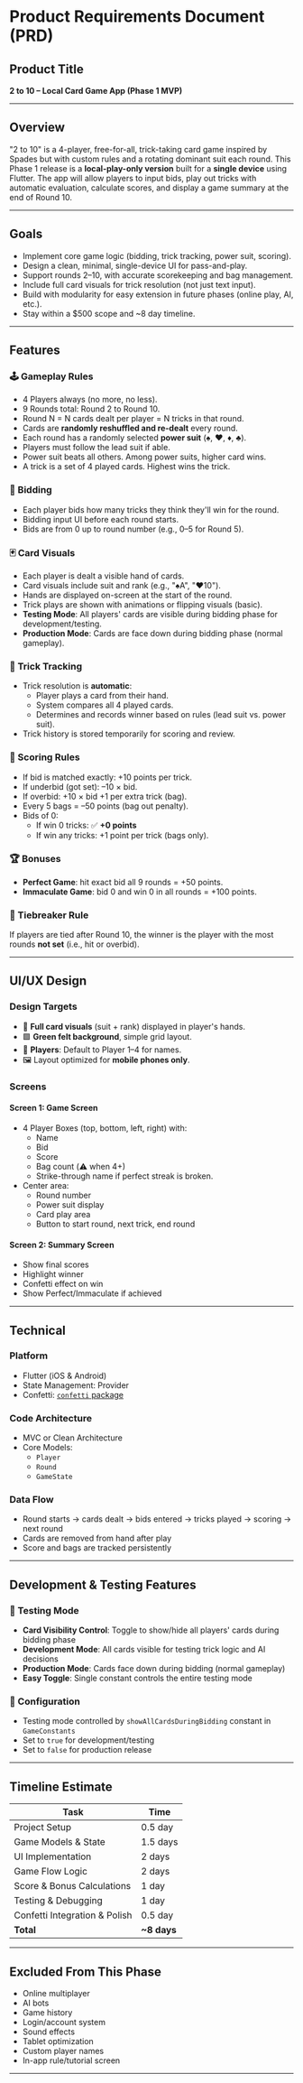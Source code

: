 # Product Requirements Document (PRD)

## Product Title
**2 to 10 – Local Card Game App (Phase 1 MVP)**

---

## Overview

"2 to 10" is a 4-player, free-for-all, trick-taking card game inspired by Spades but with custom rules and a rotating dominant suit each round. This Phase 1 release is a **local-play-only version** built for a **single device** using Flutter. The app will allow players to input bids, play out tricks with automatic evaluation, calculate scores, and display a game summary at the end of Round 10.

---

## Goals

- Implement core game logic (bidding, trick tracking, power suit, scoring).
- Design a clean, minimal, single-device UI for pass-and-play.
- Support rounds 2–10, with accurate scorekeeping and bag management.
- Include full card visuals for trick resolution (not just text input).
- Build with modularity for easy extension in future phases (online play, AI, etc.).
- Stay within a $500 scope and ~8 day timeline.

---

## Features

### 🕹 Gameplay Rules
- 4 Players always (no more, no less).
- 9 Rounds total: Round 2 to Round 10.
- Round N = N cards dealt per player = N tricks in that round.
- Cards are **randomly reshuffled and re-dealt** every round.
- Each round has a randomly selected **power suit** (♠, ♥, ♦, ♣).
- Players must follow the lead suit if able.
- Power suit beats all others. Among power suits, higher card wins.
- A trick is a set of 4 played cards. Highest wins the trick.

### 🎯 Bidding
- Each player bids how many tricks they think they'll win for the round.
- Bidding input UI before each round starts.
- Bids are from 0 up to round number (e.g., 0–5 for Round 5).

### 🃏 Card Visuals
- Each player is dealt a visible hand of cards.
- Card visuals include suit and rank (e.g., "♠A", "♥10").
- Hands are displayed on-screen at the start of the round.
- Trick plays are shown with animations or flipping visuals (basic).
- **Testing Mode**: All players' cards are visible during bidding phase for development/testing.
- **Production Mode**: Cards are face down during bidding phase (normal gameplay).

### 🤖 Trick Tracking
- Trick resolution is **automatic**:
  - Player plays a card from their hand.
  - System compares all 4 played cards.
  - Determines and records winner based on rules (lead suit vs. power suit).
- Trick history is stored temporarily for scoring and review.

### 🧾 Scoring Rules
- If bid is matched exactly: +10 points per trick.
- If underbid (got set): –10 × bid.
- If overbid: +10 × bid +1 per extra trick (bag).
- Every 5 bags = –50 points (bag out penalty).
- Bids of 0:
  - If win 0 tricks: ✅ **+0 points**
  - If win any tricks: +1 point per trick (bags only).

### 🏆 Bonuses
- **Perfect Game**: hit exact bid all 9 rounds = +50 points.
- **Immaculate Game**: bid 0 and win 0 in all rounds = +100 points.

### 🤝 Tiebreaker Rule
If players are tied after Round 10, the winner is the player with the most rounds **not set** (i.e., hit or overbid).

---

## UI/UX Design

### Design Targets
- 🎨 **Full card visuals** (suit + rank) displayed in player's hands.
- 🟩 **Green felt background**, simple grid layout.
- 🧍 **Players**: Default to Player 1–4 for names.
- 🖼️ Layout optimized for **mobile phones only**.

### Screens

#### Screen 1: Game Screen
- 4 Player Boxes (top, bottom, left, right) with:
  - Name
  - Bid
  - Score
  - Bag count (⚠️ when 4+)
  - Strike-through name if perfect streak is broken.
- Center area:
  - Round number
  - Power suit display
  - Card play area
  - Button to start round, next trick, end round

#### Screen 2: Summary Screen
- Show final scores
- Highlight winner
- Confetti effect on win
- Show Perfect/Immaculate if achieved

---

## Technical

### Platform
- Flutter (iOS & Android)
- State Management: Provider
- Confetti: [`confetti` package](https://pub.dev/packages/confetti)

### Code Architecture
- MVC or Clean Architecture
- Core Models:
  - `Player`
  - `Round`
  - `GameState`

### Data Flow
- Round starts → cards dealt → bids entered → tricks played → scoring → next round
- Cards are removed from hand after play
- Score and bags are tracked persistently

---

## Development & Testing Features

### 🧪 Testing Mode
- **Card Visibility Control**: Toggle to show/hide all players' cards during bidding phase
- **Development Mode**: All cards visible for testing trick logic and AI decisions
- **Production Mode**: Cards face down during bidding (normal gameplay)
- **Easy Toggle**: Single constant controls the entire testing mode

### 🔧 Configuration
- Testing mode controlled by `showAllCardsDuringBidding` constant in `GameConstants`
- Set to `true` for development/testing
- Set to `false` for production release

---

## Timeline Estimate

| Task                           | Time      |
|--------------------------------|-----------|
| Project Setup                  | 0.5 day   |
| Game Models & State            | 1.5 days  |
| UI Implementation              | 2 days    |
| Game Flow Logic                | 2 days    |
| Score & Bonus Calculations     | 1 day     |
| Testing & Debugging            | 1 day     |
| Confetti Integration & Polish  | 0.5 day   |
| **Total**                      | **~8 days**|

---

## Excluded From This Phase
- Online multiplayer
- AI bots
- Game history
- Login/account system
- Sound effects
- Tablet optimization
- Custom player names
- In-app rule/tutorial screen

---
